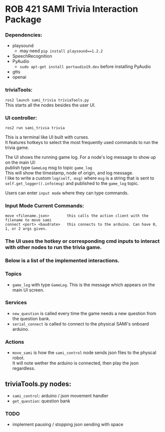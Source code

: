 # ROB 421 SAMI Trivia Interaction Package  
  
### Dependencies:  
- playsound  
  - may need `pip install playsound==1.2.2`  
- SpeechRecognition  
- PyAudio  
  - `sudo apt-get install portaudio19.dev` before installing PyAudio  
- gtts  
- openai  
  
### triviaTools:  
`ros2 launch sami_trivia triviaTools.py`  
This starts all the nodes besides the user UI.  
  
### UI controller:  
`ros2 run sami_trivia trivia`  

This is a terminal like UI built with curses.  
It features hotkeys to select the most frequently used commands to run the trivia game.   

The UI shows the running game log. For a node's log message to show up on the main UI:  
publish type `GameLog` msg to topic `game_log`  
This will show the timestamp, node of origin, and log message.  
I like to write a custom `log(self, msg)` where `msg` is a string that is sent to `self.get_logger().info(msg)` and published to the `game_log` topic.  
  
Users can enter `input mode` where they can type commands. 
  
### Input Mode Current Commands:
    move <filename.json>        this calls the action client with the filename to move sami
    connect <port> <baudrate>   this connects to the arduino. Can have 0, 1, or 2 args given.  

  
### The UI uses the hotkey or corresponding cmd inputs to interact with other nodes to run the trivia game.  
### Below is a list of the implemented interactions.  
  
### Topics
- `game_log` with type `GameLog`. This is the message which appears on the main UI screen.  
  
### Services  
- `new_question` is called every time the game needs a new question from the question bank.  
- `serial_connect` is called to connect to the physical SAMI's onboard arduino.  
  
### Actions  
- `move_sami` is how the `sami_control` node sends json files to the physcal robot.  
        It will note wether the arduino is connected, then play the json regardless.  
  
## triviaTools.py nodes:  
- `sami_control`: arduino / json movement handler
- `get_question`: question bank
  

### TODO  
- implement pausing / stopping json sending with space